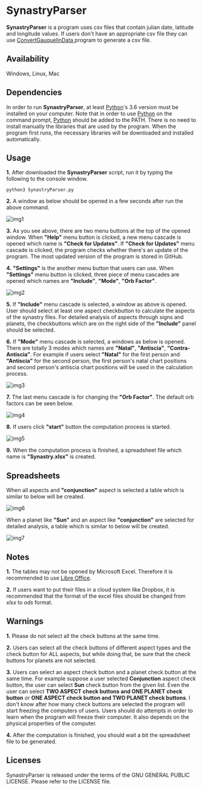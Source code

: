 # SynastryParser

**SynastryParser** is a program uses csv files that contain julian date, latitude and longitude values. If users don't have an appropriate csv file they can use [ConvertGauquelinData
](https://github.com/dildeolupbiten/ConvertGauquelinData) program to generate a csv file.

## Availability

Windows, Linux, Mac

## Dependencies

In order to run **SynastryParser**, at least [Python](https://www.python.org/)'s 3.6 version must be installed on your computer. Note that in order to use [Python](https://www.python.org/) on the command prompt, [Python](https://www.python.org/) should be added to the PATH. There is no need to install manually the libraries that are used by the program. When the program first runs, the necessary libraries will be downloaded and installed automatically.

## Usage

**1.** After downloaded the **SynastryParser** script, run it by typing the following to the console window.

```
python3 SynastryParser.py
```

**2.** A window as below should be opened in a few seconds after run the above command.

![img1](https://user-images.githubusercontent.com/29302909/71669897-48945a80-2d7f-11ea-80a7-1d5f53144672.png)

**3.** As you see above, there are two menu buttons at the top of the opened window. When **"Help"** menu button is clicked, a new menu cascade is opened which name is **"Check for Updates"**. If **"Check for Updates"** menu cascade is clicked, the program checks whether there's an update of the program. The most updated version of the program is stored in GitHub.

**4.** **"Settings"** is the another menu button that users can use. When **"Settings"** menu button is clicked, three piece of menu cascades are opened which names are **"Include"**, **"Mode"**, **"Orb Factor"**.

![img2](https://user-images.githubusercontent.com/29302909/68789679-fbd1b480-0656-11ea-9434-44c6a8e246bc.png)

**5.** If **"Include"** menu cascade is selected, a window as above is opened. User should select at least one aspect checkbutton to calculate the aspects of the synastry files. For detailed analysis of aspects through signs and planets, the checkbuttons which are on the right side of the **"Include"** panel should be selected.

**6.** If **"Mode"** menu cascade is selected, a windows as below is opened. There are totally 3 modes which names are **"Natal"**, **"Antiscia"**, **"Contra-Antiscia"**. For example if users select **"Natal"** for the first person and **"Antiscia"** for the second person, the first person's natal chart positions and second person's antiscia chart positions will be used in the calculation process. 

![img3](https://user-images.githubusercontent.com/29302909/68790409-53bceb00-0658-11ea-8527-18829a1256f4.png)

**7.** The last menu cascade is for changing the **"Orb Factor"**. The default orb factors can be seen below.

![img4](https://user-images.githubusercontent.com/29302909/68790995-756aa200-0659-11ea-8db5-f08520b2e3ea.png)

**8.** If users click **"start"** button the computation process is started.

![img5](https://user-images.githubusercontent.com/29302909/71669956-77123580-2d7f-11ea-959e-377bad1c6ada.png)

**9.** When the computation process is finished, a spreadsheet file which name is **"Synastry.xlsx"** is created.

## Spreadsheets

When all aspects and **"conjunction"** aspect is selected a table which is similar to below will be created. 

![img6](https://user-images.githubusercontent.com/29302909/68792282-1ce8d400-065c-11ea-9d1a-c61740c80930.jpeg)

When a planet like **"Sun"** and an aspect like **"conjunction"** are selected for detailed analysis, a table which is similar to below will be created.

![img7](https://user-images.githubusercontent.com/29302909/68792530-8ff24a80-065c-11ea-9b76-9b9bde8eb5ec.jpeg)

## Notes

**1.** The tables may not be opened by Microsoft Excel. Therefore it is recommended to use [Libre Office](https://www.libreoffice.org/download/download/). 

**2.** If users want to put their files in a cloud system like Dropbox, it is recommended that the format of the excel files should be changed from *xlsx* to *ods* format.

## Warnings

**1.** Please do not select all the check buttons at the same time.

**2.** Users can select all the check buttons of different aspect types and the check button for ALL aspects, but while doing that, be sure that the check buttons for planets are not selected.

**3.** Users can select an aspect check button and a planet check button at the same time. For example suppose a user selected **Conjunction** aspect check button, the user can select **Sun** check button from the given list. Even the user can select **TWO ASPECT check buttons and ONE PLANET check button** or **ONE ASPECT check button and TWO PLANET check buttons**. I don't know after how many check buttons are selected the program will start freezing the computers of users. Users should do attempts in order to learn when the program will freeze their computer. It also depends on the physical properties of the computer.

**4.** After the computation is finished, you should wait a bit the spreadsheet file to be generated.

## Licenses

SynastryParser is released under the terms of the GNU GENERAL PUBLIC LICENSE. Please refer to the LICENSE file.
